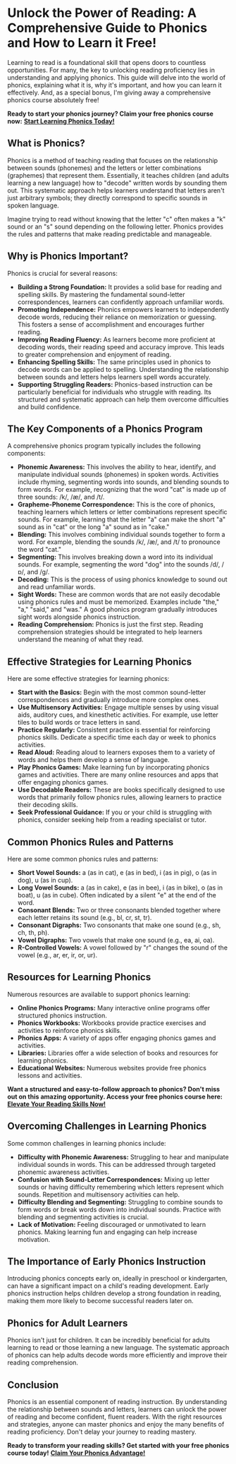 # Unlock the Power of Reading: A Comprehensive Guide to Phonics and How to Learn it Free!

Learning to read is a foundational skill that opens doors to countless opportunities. For many, the key to unlocking reading proficiency lies in understanding and applying phonics. This guide will delve into the world of phonics, explaining what it is, why it's important, and how you can learn it effectively. And, as a special bonus, I'm giving away a comprehensive phonics course absolutely free!

**Ready to start your phonics journey? Claim your free phonics course now:** [**Start Learning Phonics Today!**](https://udemywork.com/phonics-course)

## What is Phonics?

Phonics is a method of teaching reading that focuses on the relationship between sounds (phonemes) and the letters or letter combinations (graphemes) that represent them.  Essentially, it teaches children (and adults learning a new language) how to "decode" written words by sounding them out. This systematic approach helps learners understand that letters aren't just arbitrary symbols; they directly correspond to specific sounds in spoken language.

Imagine trying to read without knowing that the letter "c" often makes a "k" sound or an "s" sound depending on the following letter. Phonics provides the rules and patterns that make reading predictable and manageable.

## Why is Phonics Important?

Phonics is crucial for several reasons:

*   **Building a Strong Foundation:**  It provides a solid base for reading and spelling skills. By mastering the fundamental sound-letter correspondences, learners can confidently approach unfamiliar words.
*   **Promoting Independence:** Phonics empowers learners to independently decode words, reducing their reliance on memorization or guessing. This fosters a sense of accomplishment and encourages further reading.
*   **Improving Reading Fluency:** As learners become more proficient at decoding words, their reading speed and accuracy improve. This leads to greater comprehension and enjoyment of reading.
*   **Enhancing Spelling Skills:** The same principles used in phonics to decode words can be applied to spelling. Understanding the relationship between sounds and letters helps learners spell words accurately.
*   **Supporting Struggling Readers:** Phonics-based instruction can be particularly beneficial for individuals who struggle with reading. Its structured and systematic approach can help them overcome difficulties and build confidence.

## The Key Components of a Phonics Program

A comprehensive phonics program typically includes the following components:

*   **Phonemic Awareness:** This involves the ability to hear, identify, and manipulate individual sounds (phonemes) in spoken words. Activities include rhyming, segmenting words into sounds, and blending sounds to form words. For example, recognizing that the word "cat" is made up of three sounds: /k/, /æ/, and /t/.
*   **Grapheme-Phoneme Correspondence:**  This is the core of phonics, teaching learners which letters or letter combinations represent specific sounds. For example, learning that the letter "a" can make the short "a" sound as in "cat" or the long "a" sound as in "cake."
*   **Blending:** This involves combining individual sounds together to form a word. For example, blending the sounds /k/, /æ/, and /t/ to pronounce the word "cat."
*   **Segmenting:** This involves breaking down a word into its individual sounds. For example, segmenting the word "dog" into the sounds /d/, /ɒ/, and /ɡ/.
*   **Decoding:** This is the process of using phonics knowledge to sound out and read unfamiliar words.
*   **Sight Words:** These are common words that are not easily decodable using phonics rules and must be memorized. Examples include "the," "a," "said," and "was." A good phonics program gradually introduces sight words alongside phonics instruction.
*   **Reading Comprehension:** Phonics is just the first step. Reading comprehension strategies should be integrated to help learners understand the meaning of what they read.

## Effective Strategies for Learning Phonics

Here are some effective strategies for learning phonics:

*   **Start with the Basics:** Begin with the most common sound-letter correspondences and gradually introduce more complex ones.
*   **Use Multisensory Activities:** Engage multiple senses by using visual aids, auditory cues, and kinesthetic activities. For example, use letter tiles to build words or trace letters in sand.
*   **Practice Regularly:** Consistent practice is essential for reinforcing phonics skills. Dedicate a specific time each day or week to phonics activities.
*   **Read Aloud:**  Reading aloud to learners exposes them to a variety of words and helps them develop a sense of language.
*   **Play Phonics Games:** Make learning fun by incorporating phonics games and activities. There are many online resources and apps that offer engaging phonics games.
*   **Use Decodable Readers:** These are books specifically designed to use words that primarily follow phonics rules, allowing learners to practice their decoding skills.
*   **Seek Professional Guidance:** If you or your child is struggling with phonics, consider seeking help from a reading specialist or tutor.

## Common Phonics Rules and Patterns

Here are some common phonics rules and patterns:

*   **Short Vowel Sounds:**  a (as in cat), e (as in bed), i (as in pig), o (as in dog), u (as in cup).
*   **Long Vowel Sounds:**  a (as in cake), e (as in bee), i (as in bike), o (as in boat), u (as in cube).  Often indicated by a silent "e" at the end of the word.
*   **Consonant Blends:** Two or three consonants blended together where each letter retains its sound (e.g., bl, cr, st, tr).
*   **Consonant Digraphs:** Two consonants that make one sound (e.g., sh, ch, th, ph).
*   **Vowel Digraphs:** Two vowels that make one sound (e.g., ea, ai, oa).
*   **R-Controlled Vowels:** A vowel followed by "r" changes the sound of the vowel (e.g., ar, er, ir, or, ur).

## Resources for Learning Phonics

Numerous resources are available to support phonics learning:

*   **Online Phonics Programs:** Many interactive online programs offer structured phonics instruction.
*   **Phonics Workbooks:** Workbooks provide practice exercises and activities to reinforce phonics skills.
*   **Phonics Apps:**  A variety of apps offer engaging phonics games and activities.
*   **Libraries:** Libraries offer a wide selection of books and resources for learning phonics.
*   **Educational Websites:** Numerous websites provide free phonics lessons and activities.

**Want a structured and easy-to-follow approach to phonics? Don't miss out on this amazing opportunity. Access your free phonics course here:** [**Elevate Your Reading Skills Now!**](https://udemywork.com/phonics-course)

## Overcoming Challenges in Learning Phonics

Some common challenges in learning phonics include:

*   **Difficulty with Phonemic Awareness:**  Struggling to hear and manipulate individual sounds in words. This can be addressed through targeted phonemic awareness activities.
*   **Confusion with Sound-Letter Correspondences:**  Mixing up letter sounds or having difficulty remembering which letters represent which sounds.  Repetition and multisensory activities can help.
*   **Difficulty Blending and Segmenting:** Struggling to combine sounds to form words or break words down into individual sounds.  Practice with blending and segmenting activities is crucial.
*   **Lack of Motivation:**  Feeling discouraged or unmotivated to learn phonics.  Making learning fun and engaging can help increase motivation.

## The Importance of Early Phonics Instruction

Introducing phonics concepts early on, ideally in preschool or kindergarten, can have a significant impact on a child's reading development. Early phonics instruction helps children develop a strong foundation in reading, making them more likely to become successful readers later on.

## Phonics for Adult Learners

Phonics isn't just for children. It can be incredibly beneficial for adults learning to read or those learning a new language. The systematic approach of phonics can help adults decode words more efficiently and improve their reading comprehension.

## Conclusion

Phonics is an essential component of reading instruction. By understanding the relationship between sounds and letters, learners can unlock the power of reading and become confident, fluent readers. With the right resources and strategies, anyone can master phonics and enjoy the many benefits of reading proficiency. Don't delay your journey to reading mastery.

**Ready to transform your reading skills? Get started with your free phonics course today!** [**Claim Your Phonics Advantage!**](https://udemywork.com/phonics-course)
